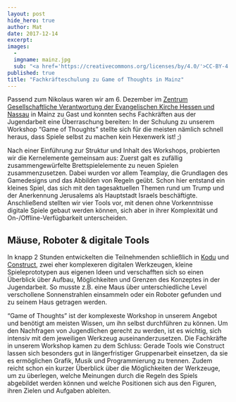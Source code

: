 ```yaml
---
layout: post
hide_hero: true
author: Mat
date: 2017-12-14
excerpt: 
images:
  - 
  imgname: mainz.jpg
  sub: "<a href='https://creativecommons.org/licenses/by/4.0/'>CC-BY-4.0</a>, OKF DE, Foto: Matthias Löwe"
published: true
title: "Fachkräfteschulung zu Game of Thoughts in Mainz"
---
```


Passend zum Nikolaus waren wir am 6. Dezember im [Zentrum Gesellschaftliche Verantwortung der Evangelischen Kirche Hessen und Nassau](http://www.zgv.info/start.html) in Mainz zu Gast und konnten  sechs Fachkräften aus der Jugendarbeit eine Überraschung bereiten: In der Schulung zu unserem Workshop “Game of Thoughts” stellte sich für die meisten nämlich schnell heraus, dass Spiele selbst zu machen kein Hexenwerk ist! ;)

Nach einer Einführung zur Struktur und Inhalt des Workshops, probierten wir die Kernelemente gemeinsam aus: Zuerst galt es zufällig zusammengewürfelte Brettspielelemente zu neuen Spielen zusammenzusetzen. Dabei wurden vor allem Teamplay, die Grundlagen des Gamedesigns und das Abbilden von Regeln geübt. Schon hier entstand ein kleines Spiel, das sich mit den tagesaktuellen Themen rund um Trump und der Anerkennung Jerusalems als Hauptstadt Israels beschäftigte. Anschließend stellten wir vier Tools vor, mit denen ohne Vorkenntnisse digitale Spiele gebaut werden können, sich aber in ihrer Komplexität und On-/Offline-Verfügbarkeit unterscheiden.

## Mäuse, Roboter & digitale Tools 

In knapp 2 Stunden entwickelten die Teilnehmenden schließlich in [Kodu](https://www.kodugamelab.com/) und [Construct](https://www.construct.net/de), zwei eher komplexeren digitalen Werkzeugen, kleine Spieleprototypen aus eigenen Ideen und verschafften sich so einen Überblick über Aufbau, Möglichkeiten und Grenzen des Konzeptes in der Jugendarbeit. So musste z.B. eine Maus über unterschiedliche Level verschollene Sonnenstrahlen einsammeln oder ein Roboter gefunden und zu seinem Haus getragen werden. 

“Game of Thoughts” ist der komplexeste Workshop in unserem Angebot und benötigt am meisten Wissen, um ihn selbst durchführen zu können. Um den Nachfragen von Jugendlichen gerecht zu werden, ist es wichtig, sich intensiv mit dem jeweiligen Werkzeug auseinanderzusetzen. Die Fachkräfte in unserem Workshop kamen zu dem Schluss: Gerade Tools wie Construct lassen sich besonders gut in längerfristiger Gruppenarbeit einsetzen, da sie es ermöglichen Grafik, Musik und Programmierung zu trennen. Zudem reicht schon ein kurzer Überblick über die Möglichkeiten der Werkzeuge, um zu überlegen, welche Meinungen durch die Regeln des Spiels abgebildet werden können und welche Positionen sich aus den Figuren, ihren Zielen und Aufgaben ableiten.
